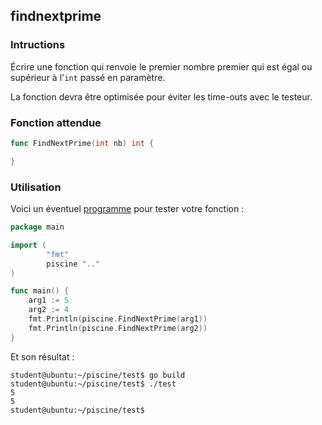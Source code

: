 ## findnextprime

### Intructions

Écrire une fonction qui renvoie le premier nombre premier qui est égal ou supérieur à l'`int` passé en paramètre.

La fonction devra être optimisée pour éviter les time-outs avec le testeur.

### Fonction attendue

```go
func FindNextPrime(int nb) int {

}
```

### Utilisation

Voici un éventuel [programme](TODO-LINK) pour tester votre fonction :

```go
package main

import (
        "fmt"
        piscine ".."
)

func main() {
	arg1 := 5
	arg2 := 4
	fmt.Println(piscine.FindNextPrime(arg1))
	fmt.Println(piscine.FindNextPrime(arg2))
}
```

Et son résultat :

```console
student@ubuntu:~/piscine/test$ go build
student@ubuntu:~/piscine/test$ ./test
5
5
student@ubuntu:~/piscine/test$
```
